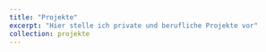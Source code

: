 ```yaml
---
title: "Projekte"
excerpt: "Hier stelle ich private und berufliche Projekte vor"
collection: projekte
---
```



